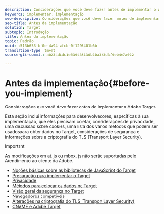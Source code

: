 ```yaml
---
description: Considerações que você deve fazer antes de implementar o Adobe Target.
keywords: implementar; implementação
seo-description: Considerações que você deve fazer antes de implementar o Adobe Target.
seo-title: Antes da implementação
solution: Target
subtopic: Introdução
title: Antes da implementação
topic: Padrão
uuid: c513b653-bf0e-4a94-afcb-0f1295401b6b
translation-type: tm+mt
source-git-commit: a0234d8dc1e539438130b2ba323d3f9eb4e7a022

---
```



# Antes da implementação{#before-you-implement}

Considerações que você deve fazer antes de implementar o Adobe Target.

Esta seção inclui informações para desenvolvedores, específicas à sua implementação, que eles precisam coletar, considerações de privacidade, uma discussão sobre cookies, uma lista dos vários métodos que podem ser usados​para obter dados no Target, considerações de segurança e informações sobre a criptografia do TLS (Transport Layer Security).

>[!IMPORTANT]
>
>As modificações em at. js ou mbox. js não serão suportadas pelo Atendimento ao cliente da Adobe.

- [Noções básicas sobre as bibliotecas de JavaScript do Target](target-implement.md)
- [Preparação para implementar o Target](prepare-to-implement-target.md)
- [Privacidade](c-privacy/privacy.md)
- [Métodos para colocar os dados no Target](c-methods-to-get-data-into-target/methods-to-get-data-into-target.md)
- [Visão geral da segurança no Target](target-security-overview.md)
- [Navegadores compatíveis](supported-browsers.md)
- [Alterações na criptografia do TLS (Transport Layer Security)](tls-transport-layer-security-encryption.md)
- [CNAME e Adobe Target](implement-cname-support-in-target.md)